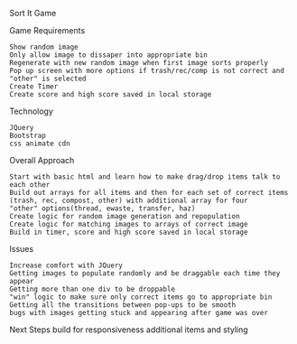 Sort It Game

Game Requirements

    Show random image
    Only allow image to dissaper into appropriate bin
    Regenerate with new random image when first image sorts properly
    Pop up screen with more options if trash/rec/comp is not correct and "other" is selected
    Create Timer
    Create score and high score saved in local storage
    
Technology

    JQuery
    Bootstrap
    css animate cdn
    
Overall Approach

    Start with basic html and learn how to make drag/drop items talk to each other
    Build out arrays for all items and then for each set of correct items (trash, rec, compost, other) with additional array for four           "other" options(thread, ewaste, transfer, haz)
    Create logic for random image generation and repopulation
    Create logic for matching images to arrays of correct image
    Build in timer, score and high score saved in local storage

Issues

    Increase comfort with JQuery
    Getting images to populate randomly and be draggable each time they appear
    Getting more than one div to be droppable
    "win" logic to make sure only correct items go to appropriate bin
    Getting all the transitions between pop-ups to be smooth
    bugs with images getting stuck and appearing after game was over
    
Next Steps
    build for responsiveness
    additional items and styling



 
 
    
